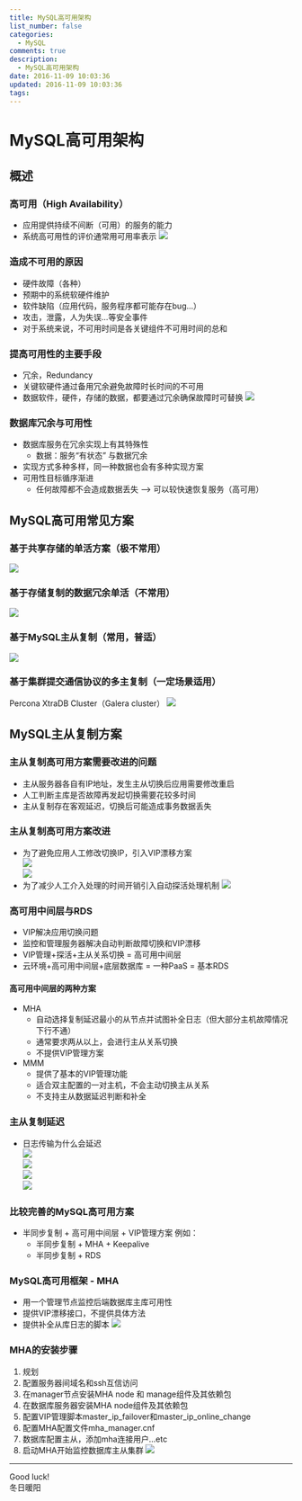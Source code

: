 ```yaml
---
title: MySQL高可用架构
list_number: false
categories:
  - MySQL
comments: true
description:
  - MySQL高可用架构
date: 2016-11-09 10:03:36
updated: 2016-11-09 10:03:36
tags:
---
```


# MySQL高可用架构

## 概述

### 高可用（High Availability）
- 应用提供持续不间断（可用）的服务的能力
- 系统高可用性的评价通常用可用率表示
![](/img/markdown-img-paste-20161109101110110.png)

### 造成不可用的原因
- 硬件故障（各种）
- 预期中的系统软硬件维护
- 软件缺陷（应用代码，服务程序都可能存在bug...）
- 攻击，泄露，人为失误...等安全事件
- 对于系统来说，不可用时间是各关键组件不可用时间的总和

### 提高可用性的主要手段
- 冗余，Redundancy
- 关键软硬件通过备用冗余避免故障时长时间的不可用
- 数据软件，硬件，存储的数据，都要通过冗余确保故障时可替换
![](/img/markdown-img-paste-20161109101529804.png)

### 数据库冗余与可用性
- 数据库服务在冗余实现上有其特殊性
  - 数据：服务“有状态” 与数据冗余
- 实现方式多种多样，同一种数据也会有多种实现方案
- 可用性目标循序渐进
  - 任何故障都不会造成数据丢失 --> 可以较快速恢复服务（高可用）

## MySQL高可用常见方案

### 基于共享存储的单活方案（极不常用）
![](/img/markdown-img-paste-20161109102821801.png)

### 基于存储复制的数据冗余单活（不常用）
![](/img/markdown-img-paste-20161109102927615.png)

### 基于MySQL主从复制（常用，普适）
![](/img/markdown-img-paste-20161109103031751.png)

### 基于集群提交通信协议的多主复制（一定场景适用）
Percona XtraDB Cluster（Galera cluster）
![](/img/markdown-img-paste-20161109103318671.png)

## MySQL主从复制方案
### 主从复制高可用方案需要改进的问题
- 主从服务器各自有IP地址，发生主从切换后应用需要修改重启
- 人工判断主库是否故障再发起切换需要花较多时间
- 主从复制存在客观延迟，切换后可能造成事务数据丢失

###  主从复制高可用方案改进
- 为了避免应用人工修改切换IP，引入VIP漂移方案  
![](/img/markdown-img-paste-20161109103809769.png)  
![](/img/markdown-img-paste-20161109103842969.png)
- 为了减少人工介入处理的时间开销引入自动探活处理机制
![](/img/markdown-img-paste-20161109104014343.png)

### 高可用中间层与RDS
- VIP解决应用切换问题
- 监控和管理服务器解决自动判断故障切换和VIP漂移
- VIP管理+探活+主从关系切换 = 高可用中间层
- 云环境+高可用中间层+底层数据库 = 一种PaaS = 基本RDS

#### 高可用中间层的两种方案
- MHA
  - 自动选择复制延迟最小的从节点并试图补全日志（但大部分主机故障情况下行不通）
  - 通常要求两从以上，会进行主从关系切换
  - 不提供VIP管理方案
- MMM
  - 提供了基本的VIP管理功能
  - 适合双主配置的一对主机，不会主动切换主从关系
  - 不支持主从数据延迟判断和补全

### 主从复制延迟
- 日志传输为什么会延迟  
![](/img/markdown-img-paste-20161109104833925.png)    
![](/img/markdown-img-paste-20161109104925267.png)  
![](/img/markdown-img-paste-20161109180036373.png)  
![](/img/markdown-img-paste-20161109180133558.png)

### 比较完善的MySQL高可用方案
- 半同步复制 + 高可用中间层 + VIP管理方案
例如：
  - 半同步复制 + MHA + Keepalive
  - 半同步复制 + RDS

### MySQL高可用框架 - MHA
- 用一个管理节点监控后端数据库主库可用性
- 提供VIP漂移接口，不提供具体方法
- 提供补全从库日志的脚本
![](/img/markdown-img-paste-20161109180638353.png)

### MHA的安装步骤
1. 规划
2. 配置服务器间域名和ssh互信访问
3. 在manager节点安装MHA node 和 manage组件及其依赖包
4. 在数据库服务器安装MHA node组件及其依赖包
5. 配置VIP管理脚本master_ip_failover和master_ip_online_change
6. 配置MHA配置文件mha_manager.cnf
7. 数据库配置主从，添加mha连接用户...etc
8. 启动MHA开始监控数据库主从集群
![](/img/markdown-img-paste-20161109181110980.png)









----
Good luck!  
冬日暖阳
